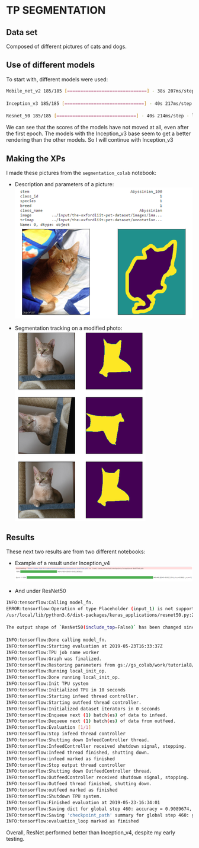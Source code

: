 # TP SEGMENTATION

## Data set

Composed of different pictures of cats and dogs.

## Use of different models

To start with, different models were used:
```bash
Mobile_net_v2 185/185 [==============================] - 38s 207ms/step - loss: 0.0000e+00 - accuracy: 0.0517 - val_loss: 0.0000e+00 - val_accuracy: 0.0507

Inception_v3 185/185 [==============================] - 40s 217ms/step - loss: 0.0000e+00 - accuracy: 0.5686 - val_loss: 0.0000e+00 - val_accuracy: 0.5804

Resnet_50 185/185 [==============================] - 40s 214ms/step - loss: 0.0000e+00 - accuracy: 0.0451 - val_loss: 0.0000e+00 - val_accuracy: 0.0533
```

We can see that the scores of the models have not moved at all, even after the first epoch. 
The models with the Inception_v3 base seem to get a better rendering than the other models.
So I will continue with Inception_v3

## Making the XPs

I made these pictures from the `segmentation_colab` notebook:

- Description and parameters of a picture:  
![catdes](./readme/catdes.PNG)


- Segmentation tracking on a modified photo:  
![catocat](./readme/catocat.PNG)

## Results

These next two results are from two different notebooks:

- Example of a result under Inception_v4
![inception](./readme/inception.PNG)

- And under ResNet50
```bash
INFO:tensorflow:Calling model_fn.
ERROR:tensorflow:Operation of type Placeholder (input_1) is not supported on the TPU. Execution will fail if this op is used in the graph. 
/usr/local/lib/python3.6/dist-packages/keras_applications/resnet50.py:265: UserWarning:

The output shape of `ResNet50(include_top=False)` has been changed since Keras 2.2.0.

INFO:tensorflow:Done calling model_fn.
INFO:tensorflow:Starting evaluation at 2019-05-23T16:33:37Z
INFO:tensorflow:TPU job name worker
INFO:tensorflow:Graph was finalized.
INFO:tensorflow:Restoring parameters from gs://gs_colab/work/tutorial8/2019-05-23-16:28:08/model.ckpt-460
INFO:tensorflow:Running local_init_op.
INFO:tensorflow:Done running local_init_op.
INFO:tensorflow:Init TPU system
INFO:tensorflow:Initialized TPU in 10 seconds
INFO:tensorflow:Starting infeed thread controller.
INFO:tensorflow:Starting outfeed thread controller.
INFO:tensorflow:Initialized dataset iterators in 0 seconds
INFO:tensorflow:Enqueue next (1) batch(es) of data to infeed.
INFO:tensorflow:Dequeue next (1) batch(es) of data from outfeed.
INFO:tensorflow:Evaluation [1/1]
INFO:tensorflow:Stop infeed thread controller
INFO:tensorflow:Shutting down InfeedController thread.
INFO:tensorflow:InfeedController received shutdown signal, stopping.
INFO:tensorflow:Infeed thread finished, shutting down.
INFO:tensorflow:infeed marked as finished
INFO:tensorflow:Stop output thread controller
INFO:tensorflow:Shutting down OutfeedController thread.
INFO:tensorflow:OutfeedController received shutdown signal, stopping.
INFO:tensorflow:Outfeed thread finished, shutting down.
INFO:tensorflow:outfeed marked as finished
INFO:tensorflow:Shutdown TPU system.
INFO:tensorflow:Finished evaluation at 2019-05-23-16:34:01
INFO:tensorflow:Saving dict for global step 460: accuracy = 0.9089674, global_step = 460, loss = 0.29057366
INFO:tensorflow:Saving 'checkpoint_path' summary for global step 460: gs://gs_colab/work/sample_data/2019-05-23-16:28:08/model.ckpt-460
INFO:tensorflow:evaluation_loop marked as finished
```

Overall, ResNet performed better than Inception_v4, despite my early testing.